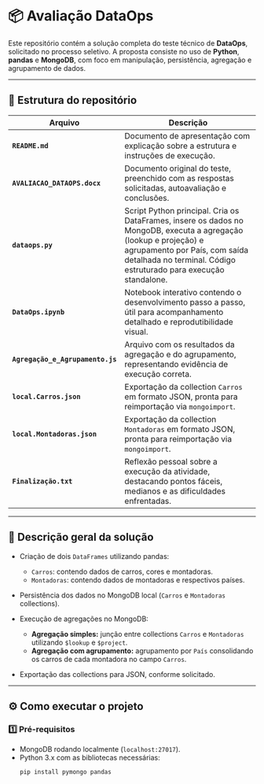 # 📦 Avaliação DataOps

Este repositório contém a solução completa do teste técnico de **DataOps**, solicitado no processo seletivo. A proposta consiste no uso de **Python**, **pandas** e **MongoDB**, com foco em manipulação, persistência, agregação e agrupamento de dados.

---

## 📂 Estrutura do repositório

| Arquivo | Descrição |
| ------- | --------- |
| **`README.md`** | Documento de apresentação com explicação sobre a estrutura e instruções de execução. |
| **`AVALIACAO_DATAOPS.docx`** | Documento original do teste, preenchido com as respostas solicitadas, autoavaliação e conclusões. |
| **`dataops.py`** | Script Python principal. Cria os DataFrames, insere os dados no MongoDB, executa a agregação (lookup e projeção) e agrupamento por País, com saída detalhada no terminal. Código estruturado para execução standalone. |
| **`DataOps.ipynb`** | Notebook interativo contendo o desenvolvimento passo a passo, útil para acompanhamento detalhado e reprodutibilidade visual. |
| **`Agregação_e_Agrupamento.js`** | Arquivo com os resultados da agregação e do agrupamento, representando evidência de execução correta. |
| **`local.Carros.json`** | Exportação da collection `Carros` em formato JSON, pronta para reimportação via `mongoimport`. |
| **`local.Montadoras.json`** | Exportação da collection `Montadoras` em formato JSON, pronta para reimportação via `mongoimport`. |
| **`Finalização.txt`** | Reflexão pessoal sobre a execução da atividade, destacando pontos fáceis, medianos e as dificuldades enfrentadas. |

---

## 📝 Descrição geral da solução

- Criação de dois `DataFrames` utilizando pandas:
  - `Carros`: contendo dados de carros, cores e montadoras.
  - `Montadoras`: contendo dados de montadoras e respectivos países.
  
- Persistência dos dados no MongoDB local (`Carros` e `Montadoras` collections).

- Execução de agregações no MongoDB:
  - **Agregação simples:** junção entre collections `Carros` e `Montadoras` utilizando `$lookup` e `$project`.
  - **Agregação com agrupamento:** agrupamento por `País` consolidando os carros de cada montadora no campo `Carros`.

- Exportação das collections para JSON, conforme solicitado.

---

## ⚙️ Como executar o projeto

### 1️⃣ Pré-requisitos
- MongoDB rodando localmente (`localhost:27017`).
- Python 3.x com as bibliotecas necessárias:
  ```bash
  pip install pymongo pandas
